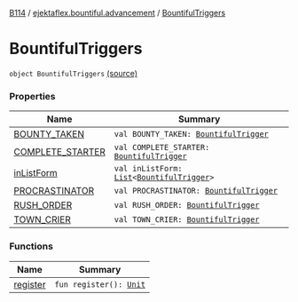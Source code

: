 [B114](../../index.md) / [ejektaflex.bountiful.advancement](../index.md) / [BountifulTriggers](./index.md)

# BountifulTriggers

`object BountifulTriggers` [(source)](https://github.com/ejektaflex/Bountiful/tree/develop/src/main/kotlin/ejektaflex/bountiful/advancement/BountifulTriggers.kt#L7)

### Properties

| Name | Summary |
|---|---|
| [BOUNTY_TAKEN](-b-o-u-n-t-y_-t-a-k-e-n.md) | `val BOUNTY_TAKEN: `[`BountifulTrigger`](../-bountiful-trigger/index.md) |
| [COMPLETE_STARTER](-c-o-m-p-l-e-t-e_-s-t-a-r-t-e-r.md) | `val COMPLETE_STARTER: `[`BountifulTrigger`](../-bountiful-trigger/index.md) |
| [inListForm](in-list-form.md) | `val inListForm: `[`List`](https://kotlinlang.org/api/latest/jvm/stdlib/kotlin.collections/-list/index.html)`<`[`BountifulTrigger`](../-bountiful-trigger/index.md)`>` |
| [PROCRASTINATOR](-p-r-o-c-r-a-s-t-i-n-a-t-o-r.md) | `val PROCRASTINATOR: `[`BountifulTrigger`](../-bountiful-trigger/index.md) |
| [RUSH_ORDER](-r-u-s-h_-o-r-d-e-r.md) | `val RUSH_ORDER: `[`BountifulTrigger`](../-bountiful-trigger/index.md) |
| [TOWN_CRIER](-t-o-w-n_-c-r-i-e-r.md) | `val TOWN_CRIER: `[`BountifulTrigger`](../-bountiful-trigger/index.md) |

### Functions

| Name | Summary |
|---|---|
| [register](register.md) | `fun register(): `[`Unit`](https://kotlinlang.org/api/latest/jvm/stdlib/kotlin/-unit/index.html) |
